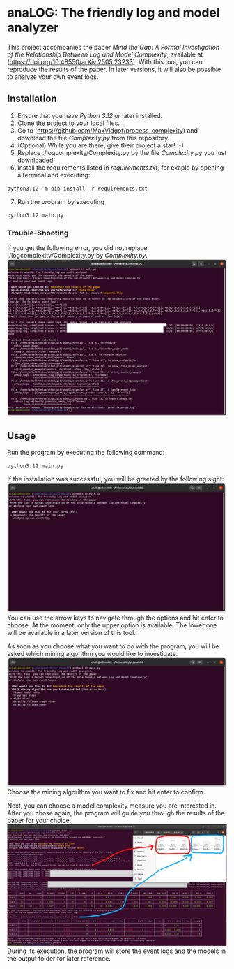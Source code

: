 # anaLOG: The friendly log and model analyzer #
This project accompanies the paper *Mind the Gap: A Formal Investigation of the Relationship Between Log and Model Complexity*, available at (https://doi.org/10.48550/arXiv.2505.23233).
With this tool, you can reproduce the results of the paper.
In later versions, it will also be possible to analyze your own event logs.


## Installation ##
1. Ensure that you have *Python 3.12* or later installed.
2. Clone the project to your local files.
3. Go to (https://github.com/MaxVidgof/process-complexity) and download the file *Complexity.py* from this repository.
4. (Optional) While you are there, give their project a star! :-)
5. Replace ./logcomplexity/Complexity.py by the file *Complexity.py* you just downloaded.
6. Install the requirements listed in *requirements.txt*, for exaple by opening a terminal and executing:
```
python3.12 -m pip install -r requirements.txt
```
7. Run the program by executing
```
python3.12 main.py
```

### Trouble-Shooting ###
If you get the following error, you did not replace ./logcomplexity/Complexity.py by *Complexity.py*.
![Error message if Complexity.py was not replaced](./images/error-complexity-py.png)


## Usage ##
Run the program by executing the following command:
```
python3.12 main.py
```
If the installation was successful, you will be greeted by the following sight:
![The start of the program](./images/program-start.png)
You can use the arrow keys to navigate through the options and hit enter to choose.
At the moment, only the upper option is available.
The lower one will be available in a later version of this tool.

As soon as you choose what you want to do with the program, you will be asked which mining algorithm you would like to investigate.
![Choose a mining algorithm!](./images/miner-choice.png)
Choose the mining algorithm you want to fix and hit enter to confirm.

Next, you can choose a model complexity measure you are interested in.
After you chose again, the program will guide you through the results of the paper for your choice.
![The program showing its results](./images/program-results.png)
During its execution, the program will store the event logs and the models in the output folder for later reference.
